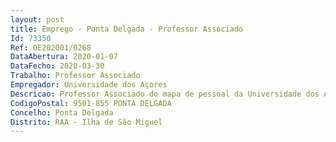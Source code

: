 ```yaml
--- 
layout: post
title: Emprego - Ponta Delgada - Professor Associado
Id: 73350
Ref: OE202001/0268
DataAbertura: 2020-01-07
DataFecho: 2020-03-30
Trabalho: Professor Associado
Empregador: Universidade dos Açores
Descricao: Professor Associado do mapa de pessoal da Universidade dos Açores, na modalidade de contrato de trabalho em funções públicas por tempo indeterminado, para a área científica disciplinar de Ciências da Terra Geologia, subárea de Riscos Naturais
CodigoPostal: 9501-855 PONTA DELGADA
Concelho: Ponta Delgada
Distrito: RAA - Ilha de São Miguel
--- 
```

